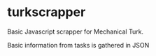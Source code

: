 turkscrapper
============

Basic Javascript scrapper for Mechanical Turk.

Basic information from tasks is gathered in JSON
